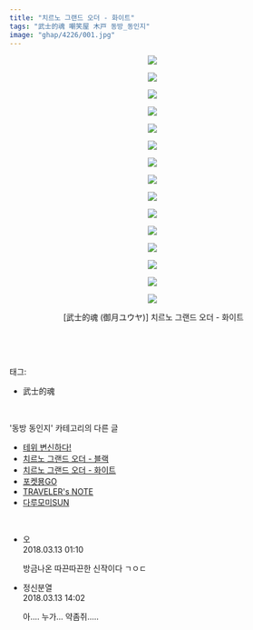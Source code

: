 ```yaml
---
title: "치르노 그랜드 오더 - 화이트"
tags: "武士的魂 嘲笑屋 木戸 동방_동인지"
image: "ghap/4226/001.jpg"
---
```

<div class="article">
<p style="text-align: center; clear: none; float: none;"><img src="{{ site.nasurl }}/ghap/4226/001.jpg"/></p>
<p style="text-align: center; clear: none; float: none;"><img src="{{ site.nasurl }}/ghap/4226/002.jpg"/></p>
<p style="text-align: center; clear: none; float: none;"><img src="{{ site.nasurl }}/ghap/4226/003.jpg"/></p>
<p style="text-align: center; clear: none; float: none;"><img src="{{ site.nasurl }}/ghap/4226/004.jpg"/></p>
<p style="text-align: center; clear: none; float: none;"><img src="{{ site.nasurl }}/ghap/4226/005.jpg"/></p>
<p style="text-align: center; clear: none; float: none;"><img src="{{ site.nasurl }}/ghap/4226/006.jpg"/></p>
<p style="text-align: center; clear: none; float: none;"><img src="{{ site.nasurl }}/ghap/4226/007.jpg"/></p>
<p style="text-align: center; clear: none; float: none;"><img src="{{ site.nasurl }}/ghap/4226/008.jpg"/></p>
<p style="text-align: center; clear: none; float: none;"><img src="{{ site.nasurl }}/ghap/4226/009.jpg"/></p>
<p style="text-align: center; clear: none; float: none;"><img src="{{ site.nasurl }}/ghap/4226/010.jpg"/></p>
<p style="text-align: center; clear: none; float: none;"><img src="{{ site.nasurl }}/ghap/4226/011.jpg"/></p>
<p style="text-align: center; clear: none; float: none;"><img src="{{ site.nasurl }}/ghap/4226/012.jpg"/></p>
<p style="text-align: center; clear: none; float: none;"><img src="{{ site.nasurl }}/ghap/4226/013.jpg"/></p>
<p style="text-align: center; clear: none; float: none;"><img src="{{ site.nasurl }}/ghap/4226/014.jpg"/></p>
<p style="text-align: center; clear: none; float: none;"><img src="{{ site.nasurl }}/ghap/4226/015.jpg"/></p>
<p style="text-align: center; clear: none; float: none;"> [武士的魂 (御月ユウヤ)] 치르노 그랜드 오더 - 화이트</p>
<p><br/></p>
</div><br/>
<div class="tagTrail">
<p>태그: </p>
<ul>
<li>武士的魂</li>
</ul>
</div><br/>
<div class="another">
<p>'동방 동인지' 카테고리의 다른 글</p>
<ul>
<li><a href="/2018-03-13-ghap_4228">테위 변신하다!</a></li>
<li><a href="/2018-03-13-ghap_4227">치르노 그랜드 오더 - 블랙</a></li>
<li><a href="/2018-03-13-ghap_4226">치르노 그랜드 오더 - 화이트</a></li>
<li><a href="/2018-03-10-ghap_4221">포켓묭GO</a></li>
<li><a href="/2018-03-10-ghap_4220">TRAVELER's NOTE</a></li>
<li><a href="/2018-02-27-ghap_4210">다루모미SUN</a></li>
</ul>
</div><br/>
<div class="cb_module cb_fluid">
<div class="cb_wrt cb_profile">
<div class="comment">
<ul>
<li class="cb_thumb_off" id="comment15218573">
<div class="cb_comment_area">
<div class="cb_info_area">
<div class="cb_section">
<span class="cb_nick_name">오</span>
</div>
<div class="cb_section">
<span class="cb_date">2018.03.13 01:10 </span>
</div>
</div>
<div class="cb_dsc_comment">
<p class="cb_dsc">
											방금나온 따끈따끈한 신작이다 ㄱㅇㄷ
										</p>
</div>
</div></li>
<li class="cb_thumb_off" id="comment15218833">
<div class="cb_comment_area">
<div class="cb_info_area">
<div class="cb_section">
<span class="cb_nick_name">정신분열</span>
</div>
<div class="cb_section">
<span class="cb_date">2018.03.13 14:02 </span>
</div>
</div>
<div class="cb_dsc_comment">
<p class="cb_dsc">
											아.... 누가... 약좀쥐.....
										</p>
</div>
</div></li>
</ul>
</div>
</div><!-- commentList close -->
</div><br/>
